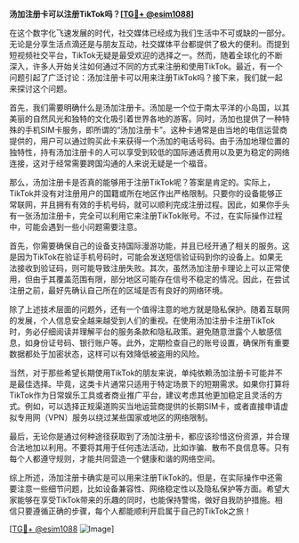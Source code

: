 **汤加注册卡可以注册TikTok吗？[[TG💪+ @esim1088](https://t.me/s/esim1088)]**

在这个数字化飞速发展的时代，社交媒体已经成为我们生活中不可或缺的一部分。无论是分享生活点滴还是与朋友互动，社交媒体平台都提供了极大的便利。而提到短视频社交平台，TikTok无疑是最受欢迎的选择之一。然而，随着全球化的不断深入，许多人开始关注如何通过不同的方式来注册和使用TikTok。最近，有一个问题引起了广泛讨论：汤加注册卡可以用来注册TikTok吗？接下来，我们就一起来探讨这个问题。

首先，我们需要明确什么是汤加注册卡。汤加是一个位于南太平洋的小岛国，以其美丽的自然风光和独特的文化吸引着世界各地的游客。同时，汤加也提供了一种特殊的手机SIM卡服务，即所谓的“汤加注册卡”。这种卡通常是由当地的电信运营商提供的，用户可以通过购买此卡来获得一个汤加的电话号码。由于汤加地理位置的独特性，持有汤加注册卡的人可以享受到较低的国际通话费用以及更为稳定的网络连接，这对于经常需要跨国沟通的人来说无疑是一个福音。

那么，汤加注册卡是否真的能够用于注册TikTok呢？答案是肯定的。实际上，TikTok并没有对注册用户的国籍或所在地区作出严格限制。只要你的设备能够正常联网，并且拥有有效的手机号码，就可以顺利完成注册过程。因此，如果你手头有一张汤加注册卡，完全可以利用它来注册TikTok账号。不过，在实际操作过程中，可能会遇到一些小问题需要注意。

首先，你需要确保自己的设备支持国际漫游功能，并且已经开通了相关的服务。这是因为TikTok在验证手机号码时，可能会发送短信验证码到你的设备上。如果无法接收到验证码，则可能导致注册失败。其次，虽然汤加注册卡理论上可以正常使用，但由于其覆盖范围有限，部分地区可能存在信号不稳定的情况。因此，在尝试注册之前，最好先确认自己所在的区域是否有良好的网络环境。

除了上述技术层面的问题外，还有一个值得注意的地方就是隐私保护。随着互联网的发展，个人信息安全越来越受到人们的重视。在使用汤加注册卡注册TikTok时，务必仔细阅读并理解平台的服务条款和隐私政策。避免随意泄露个人敏感信息，如身份证号码、银行账户等。此外，定期检查自己的账号设置，确保所有重要数据都处于加密状态，这样可以有效降低被盗用的风险。

当然，对于那些希望长期使用TikTok的朋友来说，单纯依赖汤加注册卡可能并不是最佳选择。毕竟，这类卡片通常只适用于特定场景下的短期需求。如果你打算将TikTok作为日常娱乐工具或者商业推广平台，建议考虑其他更加稳定且灵活的方式。例如，可以选择正规渠道购买当地运营商提供的长期SIM卡，或者直接申请虚拟专用网（VPN）服务以绕过某些国家或地区的网络限制。

最后，无论你是通过何种途径获取到了汤加注册卡，都应该珍惜这份资源，并合理合法地加以利用。不要将其用于任何违法活动，比如诈骗、散布不良信息等。只有每个人都遵守规则，才能共同营造一个健康和谐的网络空间。

综上所述，汤加注册卡确实是可以用来注册TikTok的。但是，在实际操作中还需要注意一些细节问题，比如设备兼容性、网络稳定性以及隐私保护等方面。希望大家能够在享受TikTok带来的乐趣的同时，也能保持警惕，做好自我防护措施。相信只要遵循正确的步骤，每个人都能顺利开启属于自己的TikTok之旅！

[[TG💪+ @esim1088](https://t.me/s/esim1088) ![Image](https://i.postimg.cc/4NQfJmqS/Snipaste-2025-05-13-00-14-12.png)]